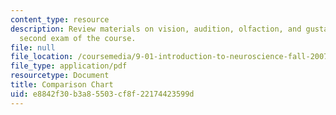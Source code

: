 ```yaml
---
content_type: resource
description: Review materials on vision, audition, olfaction, and gustation for the
  second exam of the course.
file: null
file_location: /coursemedia/9-01-introduction-to-neuroscience-fall-2007/e8842f30b3a85503cf8f22174423599d_ex2_comp_chrt.pdf
file_type: application/pdf
resourcetype: Document
title: Comparison Chart
uid: e8842f30-b3a8-5503-cf8f-22174423599d
---
```

